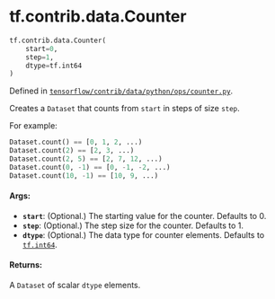 <div itemscope itemtype="http://developers.google.com/ReferenceObject">
<meta itemprop="name" content="tf.contrib.data.Counter" />
</div>

# tf.contrib.data.Counter

``` python
tf.contrib.data.Counter(
    start=0,
    step=1,
    dtype=tf.int64
)
```



Defined in [`tensorflow/contrib/data/python/ops/counter.py`](https://www.tensorflow.org/code/tensorflow/contrib/data/python/ops/counter.py).

Creates a `Dataset` that counts from `start` in steps of size `step`.

For example:

```python
Dataset.count() == [0, 1, 2, ...)
Dataset.count(2) == [2, 3, ...)
Dataset.count(2, 5) == [2, 7, 12, ...)
Dataset.count(0, -1) == [0, -1, -2, ...)
Dataset.count(10, -1) == [10, 9, ...)
```

#### Args:

* <b>`start`</b>: (Optional.) The starting value for the counter. Defaults to 0.
* <b>`step`</b>: (Optional.) The step size for the counter. Defaults to 1.
* <b>`dtype`</b>: (Optional.) The data type for counter elements. Defaults to
    <a href="../../../tf/int64.md"><code>tf.int64</code></a>.


#### Returns:

A `Dataset` of scalar `dtype` elements.
